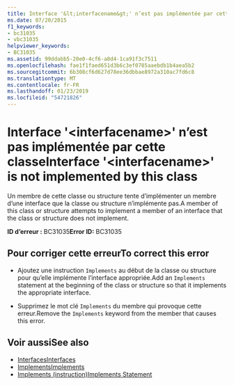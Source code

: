 ```yaml
---
title: Interface '&lt;interfacename&gt;' n’est pas implémentée par cette classe
ms.date: 07/20/2015
f1_keywords:
- bc31035
- vbc31035
helpviewer_keywords:
- BC31035
ms.assetid: 99ddabb5-20e0-4cf6-a8d4-1ca91f3c7511
ms.openlocfilehash: fae1f1faed651d3b6c3ef0785aaebdb1b4aea5b2
ms.sourcegitcommit: 6b308cf6d627d78ee36dbbae8972a310ac7fd6c8
ms.translationtype: MT
ms.contentlocale: fr-FR
ms.lasthandoff: 01/23/2019
ms.locfileid: "54721826"
---
```

# <a name="interface-ltinterfacenamegt-is-not-implemented-by-this-class"></a><span data-ttu-id="63c60-102">Interface '&lt;interfacename&gt;' n’est pas implémentée par cette classe</span><span class="sxs-lookup"><span data-stu-id="63c60-102">Interface '&lt;interfacename&gt;' is not implemented by this class</span></span>
<span data-ttu-id="63c60-103">Un membre de cette classe ou structure tente d’implémenter un membre d’une interface que la classe ou structure n’implémente pas.</span><span class="sxs-lookup"><span data-stu-id="63c60-103">A member of this class or structure attempts to implement a member of an interface that the class or structure does not implement.</span></span>  
  
 <span data-ttu-id="63c60-104">**ID d’erreur :** BC31035</span><span class="sxs-lookup"><span data-stu-id="63c60-104">**Error ID:** BC31035</span></span>  
  
## <a name="to-correct-this-error"></a><span data-ttu-id="63c60-105">Pour corriger cette erreur</span><span class="sxs-lookup"><span data-stu-id="63c60-105">To correct this error</span></span>  
  
-   <span data-ttu-id="63c60-106">Ajoutez une instruction `Implements` au début de la classe ou structure pour qu’elle implémente l’interface appropriée.</span><span class="sxs-lookup"><span data-stu-id="63c60-106">Add an `Implements` statement at the beginning of the class or structure so that it implements the appropriate interface.</span></span>  
  
-   <span data-ttu-id="63c60-107">Supprimez le mot clé `Implements` du membre qui provoque cette erreur.</span><span class="sxs-lookup"><span data-stu-id="63c60-107">Remove the `Implements` keyword from the member that causes this error.</span></span>  
  
## <a name="see-also"></a><span data-ttu-id="63c60-108">Voir aussi</span><span class="sxs-lookup"><span data-stu-id="63c60-108">See also</span></span>
- [<span data-ttu-id="63c60-109">Interfaces</span><span class="sxs-lookup"><span data-stu-id="63c60-109">Interfaces</span></span>](../../visual-basic/programming-guide/language-features/interfaces/index.md)
- [<span data-ttu-id="63c60-110">Implements</span><span class="sxs-lookup"><span data-stu-id="63c60-110">Implements</span></span>](../../visual-basic/language-reference/statements/implements-clause.md)
- [<span data-ttu-id="63c60-111">Implements (instruction)</span><span class="sxs-lookup"><span data-stu-id="63c60-111">Implements Statement</span></span>](../../visual-basic/language-reference/statements/implements-statement.md)
